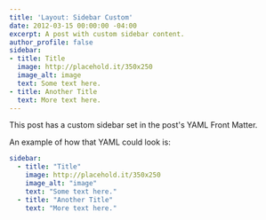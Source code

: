 ```yaml
---
title: 'Layout: Sidebar Custom'
date: 2012-03-15 00:00:00 -04:00
excerpt: A post with custom sidebar content.
author_profile: false
sidebar:
- title: Title
  image: http://placehold.it/350x250
  image_alt: image
  text: Some text here.
- title: Another Title
  text: More text here.
---
```


This post has a custom sidebar set in the post's YAML Front Matter.

An example of how that YAML could look is:

```yaml
sidebar:
  - title: "Title"
    image: http://placehold.it/350x250
    image_alt: "image"
    text: "Some text here."
  - title: "Another Title"
    text: "More text here."
```